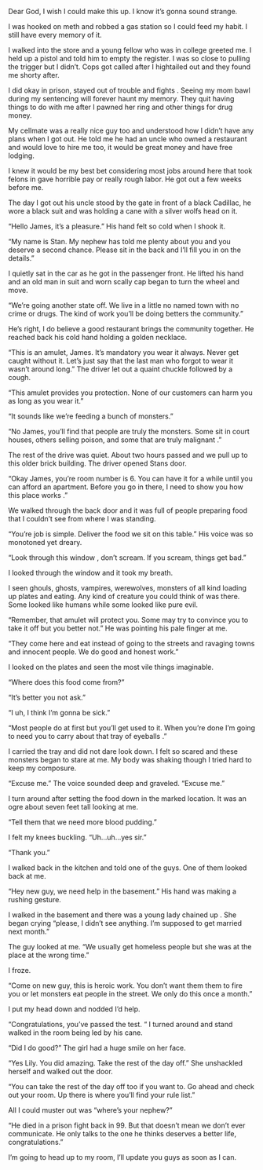 Dear God, I wish I could make this up. I know it’s gonna sound strange.

I was hooked on meth and robbed a gas station so I could feed my habit. I still have every memory of it. 

I walked into the store and a young fellow who was in college greeted me. I held up a pistol and told him to empty the register. I was so close to pulling the trigger but I didn’t. Cops got called after I hightailed out and they found me shorty after. 

I did okay in prison, stayed out of trouble and fights . Seeing my mom bawl during my sentencing will forever haunt my memory. They quit having things to do with me after I pawned her ring and other things for drug money.

My cellmate was a really nice guy too and understood how I didn’t have any plans when I got out. He told me he had an uncle who owned a restaurant and would love to hire me too, it would be great money and have free lodging. 

I knew it would be my best bet considering most jobs around here that took felons in gave horrible pay or really rough labor. He got out a few weeks before me. 

The day I got out his uncle stood by the gate in front of a black Cadillac, he wore a black suit and was holding a cane with a silver wolfs head on it.

“Hello James, it’s a pleasure.” His hand felt so cold when I shook it.

“My name is Stan. My nephew has told me plenty about you and you deserve a second chance. Please sit in the back and I’ll fill you in on the details.”

I quietly sat in the car as he got in the passenger front. He lifted his hand and an old man in suit and worn scally cap began to turn the wheel and move. 

“We’re going another state off. We live in a little no named town with no crime or drugs. The kind of work you’ll be doing betters the community.”

He’s right, I do believe a good restaurant brings the community together. He reached back his cold hand holding a golden necklace.

“This is an amulet, James. It’s mandatory you wear it always. Never get caught without it. Let’s just say that the last man who forgot to wear it wasn’t around long.” The driver let out a quaint chuckle followed by a cough.

“This amulet provides you protection. None of our customers can harm you as long as you wear it.”

“It sounds like we’re feeding a bunch of monsters.”

“No James, you’ll find that people are truly the monsters. Some sit in court houses, others selling poison, and some that are truly malignant .”

The rest of the drive was quiet. About two hours passed and we pull up to this older brick building. The driver opened Stans door.

“Okay James, you’re room number is 6. You can have it for a while until you can afford an apartment. Before you go in there, I need to show you how this place works .”

We walked through the back door and it was full of people preparing food that I couldn’t see from where I was standing. 

“You’re job is simple. Deliver the food we sit on this table.” His voice was so monotoned yet dreary.

“Look through this window , don’t scream. If you scream, things get bad.”

I looked through the window and it took my breath.

I seen ghouls, ghosts, vampires, werewolves, monsters of all kind loading up plates and eating. Any kind of creature you could think of was there. Some looked like humans while some looked like pure evil.

“Remember, that amulet will protect you. Some may try to convince you to take it off but you better not.” He was pointing his pale finger at me.

“They come here and eat instead of going to the streets and ravaging towns and innocent people. We do good and honest work.”

I looked on the plates and seen the most vile things imaginable.

“Where does this food come from?” 

“It’s better you not ask.”

“I uh, I think I’m gonna be sick.”

“Most people do at first but you’ll get used to it. When you’re done I’m going to need you to carry about that tray of eyeballs .”

I carried the tray and did not dare look down. I felt so scared and these monsters began to stare at me. My body was shaking though I tried hard to keep my composure.

“Excuse me.” The voice sounded deep and graveled. “Excuse me.”

I turn around after setting the food down in the marked location. It was an ogre about seven feet tall looking at me.

“Tell them that we need more blood pudding.” 

I felt my knees buckling. “Uh…uh…yes sir.”

“Thank you.”

I walked back in the kitchen and told one of the guys. One of them looked back at me.

“Hey new guy, we need help in the basement.” His hand was making a rushing gesture. 

I walked in the basement and there was a young lady chained up . She began crying “please, I didn’t see anything. I’m supposed to get married next month.”

The guy looked at me. “We usually get homeless people but she was at the place at the wrong time.”

I froze.

“Come on new guy, this is heroic work. You don’t want them them to fire you or let monsters eat people in the street. We only do this once a month.”

I put my head down and nodded I’d help.

“Congratulations, you’ve passed the test. “ I turned around and stand walked in the room being led by his cane.

“Did I do good?” The girl had a huge smile on her face.

“Yes Lily. You did amazing. Take the rest of the day off.” She unshackled herself and walked out the door.

“You can take the rest of the day off too if you want to. Go ahead and check out your room. Up there is where you’ll find your rule list.”

All I could muster out was “where’s your nephew?”

“He died in a prison fight back in 99. But that doesn’t mean we don’t ever communicate. He only talks to the one he thinks deserves a better life, congratulations.”

I’m going to head up to my room,  I’ll update you guys as soon as I can.